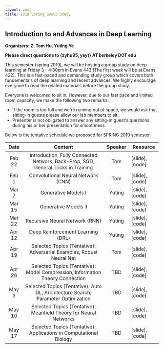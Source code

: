```yaml
---
layout: post
title: 2019 Spring Group Study
---
```


## Introduction to and Advances in Deep Learning

**Organizers: Z. Tom Hu, Yuting Ye**

**Please direct questions to {zyhu95, yeyt} AT berkeley DOT edu**

This semester (spring 2019), we will be hosting a group study on deep learning at Friday 3 - 4:30pm in Evans 443 (The first week will be at Evans 422). This is a fast-paced and demanding study group which covers both fundementals of deep learning and recent advances. We highly encourage everyone to read the related materials before the group study.

Everyone is welcomed to sit in. However, due to our fast pace and limited room capacity, we make the following two remarks:

* If the room is too full and we're running out of space, we would ask that sitting-in guests please allow our lab members to sit.
* Presenter is not obligated to answer any sitting-in guest's questions during his or her presentation for smoothness.

Below is the tentative schedule we proposed for SPRING 2019 semester.


|   Date   |                                      Content                                      | Speaker | Resource        |
|:--------:|:---------------------------------------------------------------------------------:|:-------:|-----------------|
| Feb 22 | Introduction, Fully Connected Network, Back-Prop, SGD, General Tricks in Training |   Tom   | [slide], [code] |
| Feb 1  | Convolutional Neural Network (CNN)                                                |   Tom   | [slide], [code] |
| Mar 7  | Generative Models I                                                               |  Yuting | [slide], [code] |
| Mar 15 | Generative Models II                                                              |  Yuting | [slide], [code] |
| Mar 22 | Recursive Neural Network (RNN)                                                    |  Yuting | [slide], [code] |
| Apr 12 | Deep Reinforcement Learning (DRL)                                                 |  Yuting | [slide], [code] |
| Apr 19 | Selected Topics (Tentative): Adversarial Examples, Robust Neural Net              |   Tom   | [slide], [code] |
| Apr 26 | Selected Topics (Tentative): Model Compression, Information Theory Connection     |   TBD   | [slide], [code] |
| May 3  | Selected Topics (Tentative): Auto DL, Architecture Search, Parameter Optimization |   TBD   | [slide], [code] |
| May 10 | Selected Topics (Tentative): Meanfield Theory for Neural Networks                 |   TBD   | [slide], [code] |
| May 17 | Selected Topics (Tentative): Applications in Computational Biology                |   TBD   | [slide], [code] |

